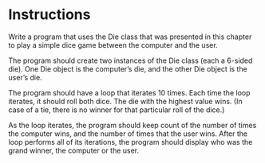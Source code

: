 # Instructions  

Write a program that uses the Die class that was presented in this chapter to play a simple dice game between the computer and the user. 

The program should create two instances of the Die class (each a 6-sided die). One Die object is the computer’s die, and the other Die object is the user’s die.

The program should have a loop that iterates 10 times. Each time the loop iterates, it should roll both dice. The die with the highest value wins. (In case of a tie, there is no winner for that particular roll of the dice.)

As the loop iterates, the program should keep count of the number of times the computer wins, and the number of times that the user wins. After the loop performs all of its iterations, the program should display who was the grand winner, the computer or the user.